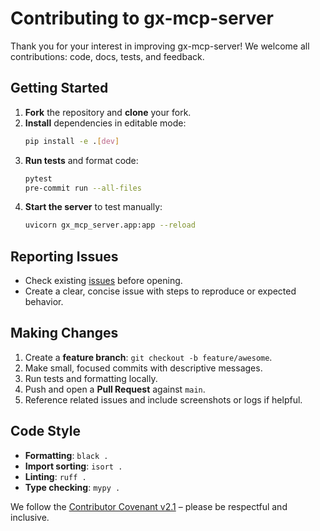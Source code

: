# Contributing to gx-mcp-server

Thank you for your interest in improving gx-mcp-server! We welcome all contributions: code, docs, tests, and feedback.

## Getting Started

1. **Fork** the repository and **clone** your fork.
2. **Install** dependencies in editable mode:
   ```bash
   pip install -e .[dev]
   ```
3. **Run tests** and format code:
   ```bash
   pytest
   pre-commit run --all-files
   ```
4. **Start the server** to test manually:
   ```bash
   uvicorn gx_mcp_server.app:app --reload
   ```

## Reporting Issues

- Check existing [issues](https://github.com/your-org/gx-mcp-server/issues) before opening.
- Create a clear, concise issue with steps to reproduce or expected behavior.

## Making Changes

1. Create a **feature branch**: `git checkout -b feature/awesome`.
2. Make small, focused commits with descriptive messages.
3. Run tests and formatting locally.
4. Push and open a **Pull Request** against `main`.
5. Reference related issues and include screenshots or logs if helpful.

## Code Style

- **Formatting**: `black .`
- **Import sorting**: `isort .`
- **Linting**: `ruff .`
- **Type checking**: `mypy .`

We follow the [Contributor Covenant v2.1](https://www.contributor-covenant.org/) – please be respectful and inclusive.
